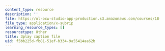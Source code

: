 ```yaml
---
content_type: resource
description: ''
file: https://ol-ocw-studio-app-production.s3.amazonaws.com/courses/18-06sc-linear-algebra-fall-2011/f5bb225dfb8151efb3349a55414aa62b_UCc9q_cAhho.vtt
file_type: application/x-subrip
learning_resource_types: []
resourcetype: Other
title: 3play caption file
uid: f5bb225d-fb81-51ef-b334-9a55414aa62b
---
```

